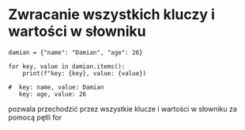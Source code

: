 # Zwracanie wszystkich kluczy i wartości w słowniku  
```
damian = {"name": "Damian", "age": 26}

for key, value in damian.items():
    print(f"key: {key}, value: {value})

#  key: name, value: Damian
   key: age, value: 26
```
pozwala przechodzić przez wszystkie klucze i wartości w słowniku za pomocą pętli for
